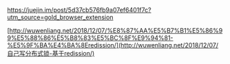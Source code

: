 <https://juejin.im/post/5d37cb576fb9a07ef6401f7c?utm_source=gold_browser_extension>

[http://wuwenliang.net/2018/12/07/%E8%87%AA%E5%B7%B1%E5%86%99%E5%88%86%E5%B8%83%E5%BC%8F%E9%94%81-%E5%9F%BA%E4%BA%8Eredission/](http://wuwenliang.net/2018/12/07/自己写分布式锁-基于redission/)

